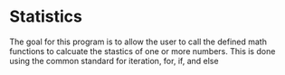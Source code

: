 # Statistics
The goal for this program is to allow the user to call the defined math functions to calcuate the stastics of one or more numbers. This is done using the common standard for iteration, for, if, and else 
